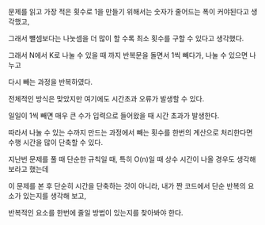 문제를 읽고 가장 적은 횟수로 1을 만들기 위해서는 숫자가 줄어드는 폭이 커야된다고 생각했고, 


그래서 뺼셈보다는 나눗셈을 더 많이 할 수록 최소 횟수를 구할 수 있다고 생각했다.


그래서 N에서 K로 나눌 수 있을 때 까지 반복문을 돌면서 1씩 빼다가, 나눌 수 있으면 나누고 


다시 빼는 과정을 반복하였다.


전체적인 방식은 맞았지만 여기에도 시간초과 오류가 발생할 수 있다. 


일일이 1씩 빼면 매우 큰 수가 입력으로 들어왔을 때 시간 초과가 발생한다.


따라서 나눌 수 있는 수까지 만드는 과정에서 빼는 횟수를 한번의 계산으로 처리한다면 수행 시간을 많이 단축할 수 있다.




지난번 문제를 풀 때 단순한 규칙일 때, 특히 O(n)일 때 상수 시간이 나올 경우도 생각해 보라고 했는데 


이 문제를 본 후 단순히 시간을 단축하는 것이 아니라, 내가 짠 코드에서 단순 반복의 요소가 있는지를 생각해 보고,  


반복적인 요소를 한번에 줄일 방법이 있는지를 찾아봐야 한다.